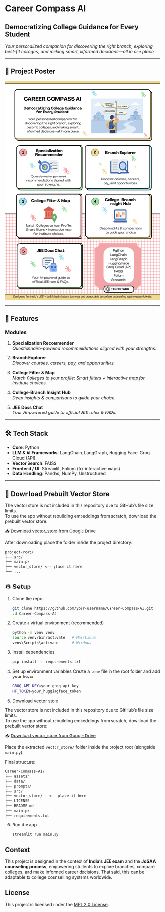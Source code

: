 # Career Compass AI

## Democratizing College Guidance for Every Student

*Your personalized companion for discovering the right branch, exploring best-fit colleges, and making smart, informed decisions—all in one place*

---

## 📌 Project Poster
![Poster Thumbnail](assets/poster.png)

---

## 🚀 Features

### Modules
1. **Specialization Recommender**  
   *Questionnaire-powered recommendations aligned with your strengths.*

2. **Branch Explorer**  
   *Discover courses, careers, pay, and opportunities.*

3. **College Filter & Map**  
   *Match Colleges to your profile: Smart filters + interactive map for institute choices.*

4. **College–Branch Insight Hub**  
   *Deep insights & comparisons to guide your choice.*

5. **JEE Docs Chat**  
   *Your AI-powered guide to official JEE rules & FAQs.*

---

## 🛠️ Tech Stack
- **Core**: Python  
- **LLM & AI Frameworks**: LangChain, LangGraph, Hugging Face, Groq Cloud (API)  
- **Vector Search**: FAISS  
- **Frontend / UI**: Streamlit, Folium (for interactive maps)  
- **Data Handling**: Pandas, NumPy, Unstructured  

---

## 🔗 Download Prebuilt Vector Store

The vector store is not included in this repository due to GitHub’s file size limits.  
To use the app without rebuilding embeddings from scratch, download the prebuilt vector store:

📥 [Download vector_store from Google Drive](https://drive.google.com/drive/folders/1A2ibtHlumIechILpXJdSS4YTl2QbDaWi?usp=sharing)

After downloading place the folder inside the project directory:
```
project-root/
├── src/
├── main.py
├── vector_store/ <-- place it here
└── ...
```
## ⚙️ Setup

1. Clone the repo:  
   ```bash
   git clone https://github.com/your-username/Career-Compass-AI.git
   cd Career-Compass-AI
   ```
2. Create a virtual environment (recommended)
   ```bash
   python -m venv venv
   source venv/bin/activate   # Mac/Linux
   venv\Scripts\activate      # Windows
   ```
3. Install dependencies
   ```bash
   pip install -r requirements.txt
   ```
4. Set up environment variables
Create a `.env` file in the root folder and add your keys:
   ```bash
   GROQ_API_KEY=your_groq_api_key
   HF_TOKEN=your_huggingface_token
   ```
5. Download vector store

The vector store is not included in this repository due to GitHub’s file size limits.  
To use the app without rebuilding embeddings from scratch, download the prebuilt vector store:

📥 [Download vector_store from Google Drive](https://drive.google.com/drive/folders/1A2ibtHlumIechILpXJdSS4YTl2QbDaWi?usp=sharing)

Place the extracted `vector_store/` folder inside the project root (alongside `main.py`).

Final structure:
```
Career-Compass-AI/
├── assets/
├── data/
├── prompts/
├── src/
├── vector_store/   <-- place it here
├── LICENSE
├── README.md
├── main.py
├── requirements.txt
```
6. Run the app
   ```bash
   streamlit run main.py
   ```   

## Context

This project is designed in the context of **India’s JEE exam** and the **JoSAA counseling process**, empowering students to explore branches, compare colleges, and make informed career decisions. That said, this can be adaptable to college counselling systems worldwide.

## License

This project is licensed under the [MPL 2.0 License](./LICENSE).






